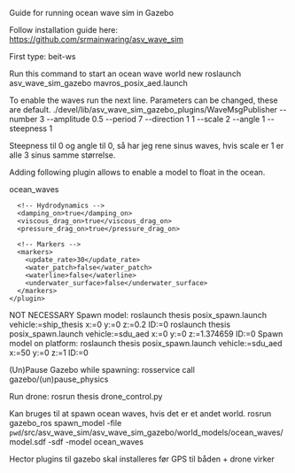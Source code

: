 Guide for running ocean wave sim in Gazebo

Follow installation guide here:
https://github.com/srmainwaring/asv_wave_sim

First type: beit-ws

Run this command to start an ocean wave world new
roslaunch asv_wave_sim_gazebo mavros_posix_aed.launch

To enable the waves run the next line. Parameters can be changed, these are default.
./devel/lib/asv_wave_sim_gazebo_plugins/WaveMsgPublisher   --number 3   --amplitude 0.5   --period 7   --direction 1 1   --scale 2   --angle 1   --steepness 1

Steepness til 0 og angle til 0, så har jeg rene sinus waves, hvis scale er 1 er alle 3 sinus samme størrelse.


Adding following plugin allows to enable a model to float in the ocean.

<plugin name="hydrodynamics" filename="libHydrodynamicsPlugin.so">
      <!-- Wave Model -->
      <wave_model>ocean_waves</wave_model>

      <!-- Hydrodynamics -->
      <damping_on>true</damping_on>
      <viscous_drag_on>true</viscous_drag_on>
      <pressure_drag_on>true</pressure_drag_on>

      <!-- Markers -->
      <markers>
        <update_rate>30</update_rate>
        <water_patch>false</water_patch>
        <waterline>false</waterline>
        <underwater_surface>false</underwater_surface>
      </markers>
    </plugin>


NOT NECESSARY
Spawn model:
roslaunch thesis posix_spawn.launch vehicle:=ship_thesis x:=0 y:=0 z:=0.2 ID:=0
roslaunch thesis posix_spawn.launch vehicle:=sdu_aed x:=0 y:=0 z:=1.374659 ID:=0
Spawn model on platform:
roslaunch thesis posix_spawn.launch vehicle:=sdu_aed x:=50 y:=0 z:=1 ID:=0

(Un)Pause Gazebo while spawning:
rosservice call gazebo/(un)pause_physics

Run drone:
rosrun thesis drone_control.py

Kan bruges til at spawn ocean waves, hvis det er et andet world.
rosrun gazebo_ros spawn_model -file `pwd`/src/asv_wave_sim/asv_wave_sim_gazebo/world_models/ocean_waves/model.sdf -sdf -model ocean_waves

Hector plugins til gazebo skal installeres før GPS til båden + drone virker

